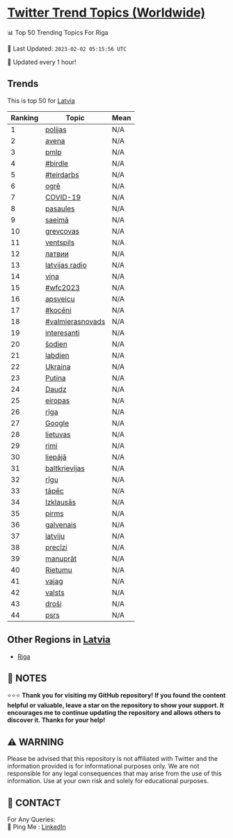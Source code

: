 [Twitter Trend Topics (Worldwide)](https://github.com/ErcinDedeoglu/Twitter-Trend-Topics)
==========


📊 Top 50 Trending Topics For Riga

📆 Last Updated: `2023-02-02 05:15:56 UTC`

🔧 Updated every 1 hour!


## Trends

This is top 50 for [Latvia](</Latvia>)

| Ranking | Topic | Mean |
| ------- | ------------ | ------------ |
| 1 | [polijas](http://twitter.com/search?q=polijas) | N/A |
| 2 | [avena](http://twitter.com/search?q=avena) | N/A |
| 3 | [pmlp](http://twitter.com/search?q=pmlp) | N/A |
| 4 | [#birdle](http://twitter.com/search?q=%23birdle) | N/A |
| 5 | [#teirdarbs](http://twitter.com/search?q=%23teirdarbs) | N/A |
| 6 | [ogrē](http://twitter.com/search?q=ogr%c4%93) | N/A |
| 7 | [COVID-19](http://twitter.com/search?q=COVID-19) | N/A |
| 8 | [pasaules](http://twitter.com/search?q=pasaules) | N/A |
| 9 | [saeimā](http://twitter.com/search?q=saeim%c4%81) | N/A |
| 10 | [grevcovas](http://twitter.com/search?q=grevcovas) | N/A |
| 11 | [ventspils](http://twitter.com/search?q=ventspils) | N/A |
| 12 | [латвии](http://twitter.com/search?q=%d0%bb%d0%b0%d1%82%d0%b2%d0%b8%d0%b8) | N/A |
| 13 | [latvijas radio](http://twitter.com/search?q=latvijas+radio) | N/A |
| 14 | [viņa](http://twitter.com/search?q=vi%c5%86a) | N/A |
| 15 | [#wfc2023](http://twitter.com/search?q=%23wfc2023) | N/A |
| 16 | [apsveicu](http://twitter.com/search?q=apsveicu) | N/A |
| 17 | [#kocēni](http://twitter.com/search?q=%23koc%c4%93ni) | N/A |
| 18 | [#valmierasnovads](http://twitter.com/search?q=%23valmierasnovads) | N/A |
| 19 | [interesanti](http://twitter.com/search?q=interesanti) | N/A |
| 20 | [šodien](http://twitter.com/search?q=%c5%a1odien) | N/A |
| 21 | [labdien](http://twitter.com/search?q=labdien) | N/A |
| 22 | [Ukraina](http://twitter.com/search?q=Ukraina) | N/A |
| 23 | [Putina](http://twitter.com/search?q=Putina) | N/A |
| 24 | [Daudz](http://twitter.com/search?q=Daudz) | N/A |
| 25 | [eiropas](http://twitter.com/search?q=eiropas) | N/A |
| 26 | [rīga](http://twitter.com/search?q=r%c4%abga) | N/A |
| 27 | [Google](http://twitter.com/search?q=Google) | N/A |
| 28 | [lietuvas](http://twitter.com/search?q=lietuvas) | N/A |
| 29 | [rimi](http://twitter.com/search?q=rimi) | N/A |
| 30 | [liepājā](http://twitter.com/search?q=liep%c4%81j%c4%81) | N/A |
| 31 | [baltkrievijas](http://twitter.com/search?q=baltkrievijas) | N/A |
| 32 | [rīgu](http://twitter.com/search?q=r%c4%abgu) | N/A |
| 33 | [tāpēc](http://twitter.com/search?q=t%c4%81p%c4%93c) | N/A |
| 34 | [Izklausās](http://twitter.com/search?q=Izklaus%c4%81s) | N/A |
| 35 | [pirms](http://twitter.com/search?q=pirms) | N/A |
| 36 | [galvenais](http://twitter.com/search?q=galvenais) | N/A |
| 37 | [latviju](http://twitter.com/search?q=latviju) | N/A |
| 38 | [precīzi](http://twitter.com/search?q=prec%c4%abzi) | N/A |
| 39 | [manuprāt](http://twitter.com/search?q=manupr%c4%81t) | N/A |
| 40 | [Rietumu](http://twitter.com/search?q=Rietumu) | N/A |
| 41 | [vajag](http://twitter.com/search?q=vajag) | N/A |
| 42 | [valsts](http://twitter.com/search?q=valsts) | N/A |
| 43 | [droši](http://twitter.com/search?q=dro%c5%a1i) | N/A |
| 44 | [psrs](http://twitter.com/search?q=psrs) | N/A |



## Other Regions in [Latvia](</Latvia>)

* [Riga](</Latvia/Riga.md>)



## 📝 NOTES

⭐⭐⭐ **Thank you for visiting my GitHub repository! If you found the content helpful or valuable, leave a star on the repository to show your support. It encourages me to continue updating the repository and allows others to discover it. Thanks for your help!**


## ⚠️ WARNING

Please be advised that this repository is not affiliated with Twitter and the information provided is for informational purposes only. We are not responsible for any legal consequences that may arise from the use of this information. Use at your own risk and solely for educational purposes.


## 📨 CONTACT

 For Any Queries:  
            🏓 Ping Me : [LinkedIn](https://www.linkedin.com/in/ercindedeoglu/)

